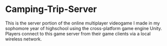 # Camping-Trip-Server

This is the server portion of the online multiplayer videogame I made in my sophomore year of highschool using the cross-platform game engine Unity. Players connect to this game server from their game clients via a local wireless network.
